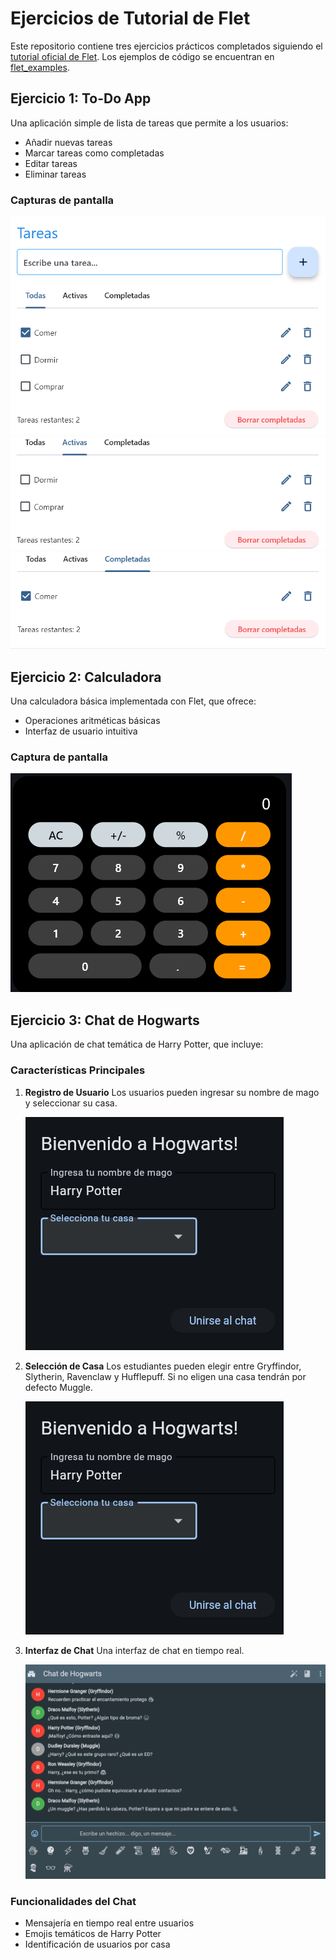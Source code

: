 # Ejercicios de Tutorial de Flet

Este repositorio contiene tres ejercicios prácticos completados siguiendo el [tutorial oficial de Flet](https://flet.dev/docs/tutorials).
Los ejemplos de código se encuentran en [flet_examples](https://github.com/ParcivalDev/Flet/tree/main/flet_examples).

## Ejercicio 1: To-Do App

Una aplicación simple de lista de tareas que permite a los usuarios:

- Añadir nuevas tareas
- Marcar tareas como completadas
- Editar tareas
- Eliminar tareas

### Capturas de pantalla

![todo_todas](https://github.com/ParcivalDev/Flet/blob/main/flet_examples/ToDo/images/todo_todas.png?raw=true)
![todo_activas](https://github.com/ParcivalDev/Flet/blob/main/flet_examples/ToDo/images/todo_activas.png?raw=true)
![todo_completadas](https://github.com/ParcivalDev/Flet/blob/main/flet_examples/ToDo/images/todo_completadas.png?raw=true)

## Ejercicio 2: Calculadora

Una calculadora básica implementada con Flet, que ofrece:

- Operaciones aritméticas básicas
- Interfaz de usuario intuitiva

### Captura de pantalla

![Calculadora](https://github.com/ParcivalDev/Flet/blob/main/flet_examples/Calculadora/images/calculadora.png?raw=true)

## Ejercicio 3: Chat de Hogwarts

Una aplicación de chat temática de Harry Potter, que incluye:

### Características Principales

1. **Registro de Usuario**
   Los usuarios pueden ingresar su nombre de mago y seleccionar su casa.

   ![Pantalla de Bienvenida](https://github.com/ParcivalDev/Flet/blob/main/flet_examples/Chat/images/login.png?raw=true)

2. **Selección de Casa**
   Los estudiantes pueden elegir entre Gryffindor, Slytherin, Ravenclaw y Hufflepuff.
   Si no eligen una casa tendrán por defecto Muggle.

   ![Selección de Casa](https://github.com/ParcivalDev/Flet/blob/main/flet_examples/Chat/images/login.png)

3. **Interfaz de Chat**
   Una interfaz de chat en tiempo real.
  
   ![Chat de Hogwarts](https://github.com/ParcivalDev/Flet/blob/main/flet_examples/Chat/images/chat.png?raw=true)

### Funcionalidades del Chat

- Mensajería en tiempo real entre usuarios
- Emojis temáticos de Harry Potter
- Identificación de usuarios por casa
